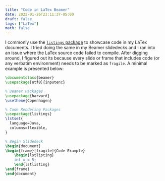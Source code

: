 ```yaml
---
title: "Code in LaTex Beamer"
date: 2022-01-26T23:11:37-05:00
draft: false
tags: ["LaTex"]
math: false
---
```


I commonly use the [`listings` package](/blog/latexcode/) to showcase code in my LaTex documents. I tried doing the same in my Beamer slidedecks and I ran into an issue where the LaTex source code failed to compile. After digging around, I figured out its because every slide or frame that includes code (or any verbatim environment) needs to be marked as `fragile`. A minimal example is presented below:

```latex
\documentclass{beamer}
\usepackage[utf8]{inputenc}

% Beamer Packages
\usepackage{harvard}
\usetheme{Copenhagen}

% Code Rendering Packages
\usepackage{listings}
\lstset{
  language=Java,
  columns=flexible,
}

% Begin Slidedeck
\begin{document}
\begin{frame}[fragile]{Code Example}
    \begin{lstlisting}
    int x = 5;
    \end{lstlisting}
\end{frame}
\end{document}
```

